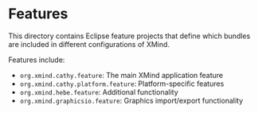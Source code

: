 # Features

This directory contains Eclipse feature projects that define which bundles are included in different configurations of XMind.

Features include:

- `org.xmind.cathy.feature`: The main XMind application feature
- `org.xmind.cathy.platform.feature`: Platform-specific features
- `org.xmind.hebe.feature`: Additional functionality
- `org.xmind.graphicsio.feature`: Graphics import/export functionality
